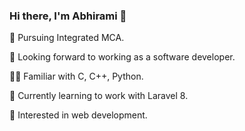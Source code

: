 ### Hi there, I'm Abhirami 👋
🔭 Pursuing Integrated MCA.

🤞  Looking forward to working as a software developer.

👩‍💻 Familiar with C, C++, Python.

🌱 Currently learning to work with Laravel 8.

🤖 Interested in web development.

<!--
**lionking2000/lionking2000** is a ✨ _special_ ✨ repository because its `README.md` (this file) appears on your GitHub profile.

Here are some ideas to get you started:

- 🔭 I’m currently working on ...
- 🌱 I’m currently learning ...
- 👯 I’m looking to collaborate on ...
- 🤔 I’m looking for help with ...
- 💬 Ask me about ...
- 📫 How to reach me: ...
- 😄 Pronouns: ...
- ⚡ Fun fact: ...
-->
